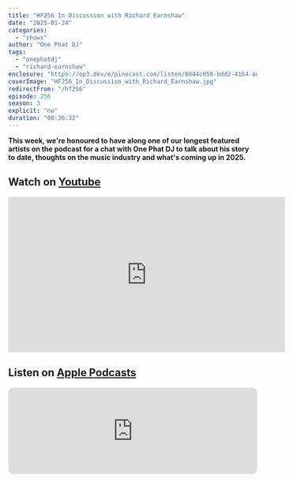 ```yaml
---
title: "HF256 In Discussion with Richard Earnshaw"
date: "2025-01-24"
categories:
  - "shows"
author: "One Phat DJ"
tags:
  - "onephatdj"
  - "richard-earnshaw"
enclosure: "https://op3.dev/e/pinecast.com/listen/6644c058-bdd2-41b4-ad7d-f91b284448b5.mp3?source=rss&ext=asset.mp3 35199064 audio/mpeg"
coverImage: "HF256_In_Discussion_with_Richard_Earnshaw.jpg"
redirectFrom: "/hf256"
episode: 256
season: 3
explicit: "no"
duration: "00:36:32"
---
```

**This week, we're honoured to have along one of our longest featured artists on the podcast for a chat with One Phat DJ to talk about his story to date, thoughts on the music industry and what's coming up in 2025.**

## Watch on [Youtube](https://www.youtube.com/watch?v=nXzsmqxOUEw)

<iframe width="560" height="315" src="https://www.youtube.com/embed/nXzsmqxOUEw?si=VuQlR8a4guAjx04O" title="YouTube video player" frameborder="0" allow="accelerometer; autoplay; clipboard-write; encrypted-media; gyroscope; picture-in-picture; web-share" referrerpolicy="strict-origin-when-cross-origin" allowfullscreen></iframe>

## Listen on [Apple Podcasts](https://podcasts.apple.com/gb/podcast/hf256-in-discussion-with-richard-earnshaw/id355833875?i=1000685255334)

<iframe allow="autoplay *; encrypted-media *; fullscreen *; clipboard-write" frameborder="0" height="175" style="width:100%;max-width:660px;overflow:hidden;border-radius:10px;" sandbox="allow-forms allow-popups allow-same-origin allow-scripts allow-storage-access-by-user-activation allow-top-navigation-by-user-activation" src="https://embed.podcasts.apple.com/gb/podcast/hf256-in-discussion-with-richard-earnshaw/id355833875?i=1000685255334"></iframe>

